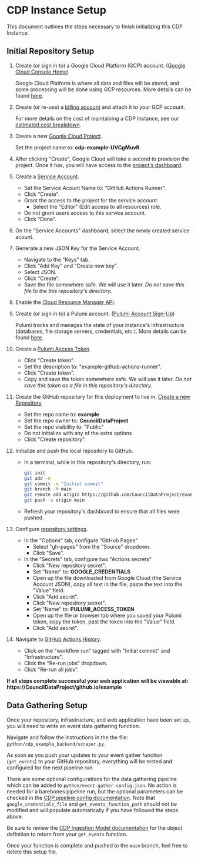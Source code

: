 # CDP Instance Setup

This document outlines the steps necessary to finish initializing this CDP Instance.

## Initial Repository Setup

1.  Create (or sign in to) a Google Cloud Platform (GCP) account.
    ([Google Cloud Console Home](https://console.cloud.google.com/))

    Google Cloud Platform is where all data and files will be stored, and some
    processing will be done using GCP resources. More details can be found
    [here](https://github.com/CouncilDataProject/cookiecutter-cdp-deployment#google-cloud).

2.  Create (or re-use) a [billing account](https://console.cloud.google.com/billing)
    and attach it to your GCP account.

    For more details on the cost of maintaining a CDP Instance, see our [estimated cost breakdown](https://github.com/CouncilDataProject/cookiecutter-cdp-deployment#cost).

3.  Create a new [Google Cloud Project](https://console.cloud.google.com/projectcreate).

    Set the project name to: **cdp-example-UVCgMuvR**.

4.  After clicking "Create", Google Cloud will take a second to prevision the project.
    Once it has, you will have access to the [project's dashboard](https://console.cloud.google.com/home/dashboard?project=cdp-example-UVCgMuvR).

5.  Create a [Service Account](https://console.cloud.google.com/iam-admin/serviceaccounts/create?project=cdp-example-UVCgMuvR).

    -   Set the Service Acount Name to: "GitHub Actions Runner".
    -   Click "Create".
    -   Grant the access to the project for the service account:
        -   Select the "Editor" (Edit access to all resources) role.
    -   Do not grant users access to this service account.
    -   Click "Done".

6.  On the "Service Accounts" dashboard, select the newly created service acount.

7.  Generate a new JSON Key for the Service Account.

    -   Navigate to the "Keys" tab.
    -   Click "Add Key" and "Create new key".
    -   Select JSON.
    -   Click "Create".
    -   Save the file somewhere safe. We will use it later.
        _Do not save this file to the this repository's directory._

8.  Enable the [Cloud Resource Manager API](https://console.cloud.google.com/apis/library/cloudresourcemanager.googleapis.com?project=cdp-example-UVCgMuvR).

9.  Create (or sign in to) a Pulumi account.
    ([Pulumi Account Sign-Up](https://app.pulumi.com/signup))

    Pulumi tracks and manages the state of your instance's infrastructure
    (databases, file storage servers, credentials, etc.). More details can be found
    [here](https://github.com/CouncilDataProject/cookiecutter-cdp-deployment#pulumi).

10. Create a [Pulumi Access Token](https://app.pulumi.com/account/tokens).

    -   Click "Create token".
    -   Set the description to: "example-github-actions-runner".
    -   Click "Create token".
    -   Copy and save the token somewhere safe. We will use it later.
        _Do not save this token as a file in this repository's directory._

11. Create the GitHub repository for this deployment to live in.
    [Create a new Repository](https://github.com/new)

    -   Set the repo name to: **example**
    -   Set the repo owner to: **CouncilDataProject**
    -   Set the repo visibility to: "Public"
    -   Do not initialize with any of the extra options
    -   Click "Create repository".

12. Initialize and push the local repository to GitHub.

    -   In a terminal, while in this repository's directory, run:
        ```bash
        git init
        git add -A
        git commit -m "Initial commit"
        git branch -M main
        git remote add origin https://github.com/CouncilDataProject/example.git
        git push -u origin main
        ```
    -   Refresh your repository's dashboard to ensure that all files were pushed.

13. Configure [repository settings](https://github.com/CouncilDataProject/example/settings).

    -   In the "Options" tab, configure "GitHub Pages"
        -   Select "gh-pages" from the "Source" dropdown.
        -   Click "Save".
    -   In the "Secrets" tab, configure two "Actions secrets"
        -   Click "New repository secret".
        -   Set "Name" to: **GOOGLE_CREDENTIALS**
        -   Open up the file downloaded from Google Cloud (the Service Account JSON),
            copy all text in the file, paste the text into the "Value" field.
        -   Click "Add secret".
        -   Click "New repository secret".
        -   Set "Name" to: **PULUMI_ACCESS_TOKEN**
        -   Open up the file or browser tab where you saved your Pulumi token,
            copy the token, past the token into the "Value" field.
        -   Click "Add secret".

14. Navigate to [GitHub Actions History](https://github.com/CouncilDataProject/example/actions).

    -   Click on the "workflow run" tagged with "Initial commit" and "Infrastructure".
    -   Click the "Re-run jobs" dropdown.
    -   Click "Re-run all jobs".

**If all steps complete successful your web application will be viewable at: https://CouncilDataProject/github.io/example**

## Data Gathering Setup

Once your repository, infrastructure, and web application have been set up, you will need to write an event data gathering function.

Navigate and follow the instructions in the the file: `python/cdp_example_backend/scraper.py`.

As soon as you push your updates to your event gather function (`get_events`) to your GitHub repository, everything will be tested and configured for the next pipeline run.

There are some optional configurations for the data gathering pipeline which can be added to `python/event-gather-config.json`. No action is needed for a barebones pipeline run, but the optional parameters can be checked in the [CDP pipeline config documentation](https://councildataproject.org/cdp-backend/cdp_backend.pipeline.html#module-cdp_backend.pipeline.pipeline_config). Note that `google_credentials_file` and `get_events_function_path` should not be modified and will populate automatically if you have followed the steps above.

Be sure to review the [CDP Ingestion Model documentation](https://councildataproject.github.io/cdp-backend/ingestion_models.html) for the object definition to return from your `get_events` function.

Once your function is complete and pushed to the `main` branch, feel free to delete this setup file.
